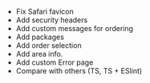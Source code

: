 - Fix Safari favicon
- Add security headers
- Add custom messages for ordering
- Add packages
- Add order selection
- Add area info.
- Add custom Error page
- Compare with others (TS, TS + ESlint)
